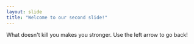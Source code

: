 ```yaml
---
layout: slide
title: "Welcome to our second slide!"
---
```

What doesn't kill you makes you stronger.
Use the left arrow to go back!
